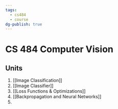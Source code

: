 ```yaml
---
tags:
  - cs484
  - course
dg-publish: true
---
```

# CS 484 Computer Vision
## Units
1. [[Image Classification]]
2. [[Image Classifier]]
3. [[Loss Functions & Optimizations]]
4. [[Backpropagation and Neural Networks]]
5. 
